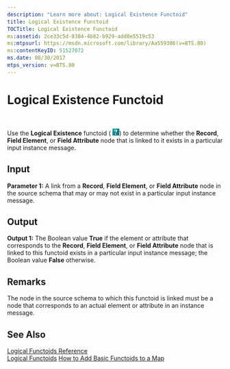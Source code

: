 ```yaml
---
description: "Learn more about: Logical Existence Functoid"
title: Logical Existence Functoid
TOCTitle: Logical Existence Functoid
ms:assetid: 2ce33c5d-8384-4b82-b929-add0e5519c53
ms:mtpsurl: https://msdn.microsoft.com/library/Aa559386(v=BTS.80)
ms:contentKeyID: 51527072
ms.date: 08/30/2017
mtps_version: v=BTS.80
---
```


# Logical Existence Functoid

 

Use the **Logical Existence** functoid ( ![8Icon that represents the Logical Existence functoid.](images/Aa559386.484702af-934c-4017-9b5a-c2d9fc94be51(BTS.80).jpeg)) to determine whether the **Record**, **Field Element**, or **Field Attribute** node that is linked to it exists in a particular input instance message.

## Input

**Parameter 1:** A link from a **Record**, **Field Element**, or **Field Attribute** node in the source schema that may or may not exist in a particular input instance message.

## Output

**Output 1:** The Boolean value **True** if the element or attribute that corresponds to the **Record**, **Field Element**, or **Field Attribute** node that is linked to this functoid exists in a particular input instance message; the Boolean value **False** otherwise.

## Remarks

The node in the source schema to which this functoid is linked must be a node that corresponds to an actual element or attribute in an instance message.

## See Also

[Logical Functoids Reference](logical-functoids-reference.md)  
[Logical Functoids](https://msdn.microsoft.com/library/aa561580\(v=bts.80\))  
[How to Add Basic Functoids to a Map](https://msdn.microsoft.com/library/aa560635\(v=bts.80\))

